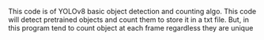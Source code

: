 <p>
  This code is of YOLOv8 basic object detection and counting algo.
  This code will detect pretrained objects and count them to store it in a txt file.
  But, in this program tend to count object at each frame regardless they are unique
</p>
